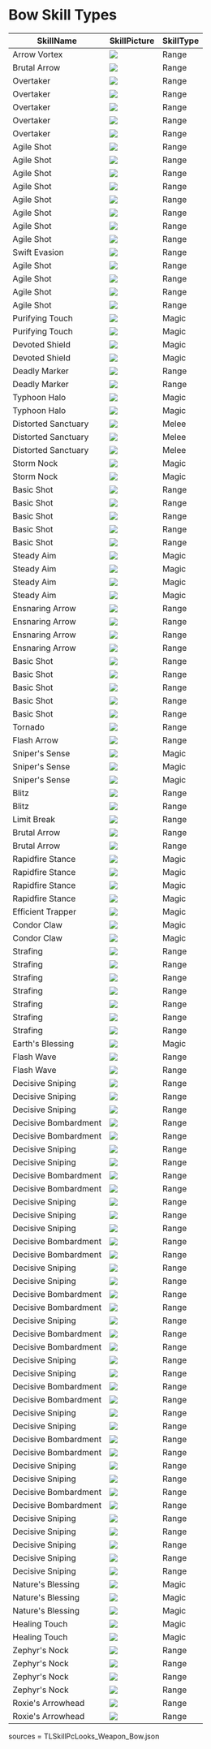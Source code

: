 # Bow Skill Types

| SkillName | SkillPicture | SkillType |
| --- | --- | --- |
| Arrow Vortex | <img src='./Image/Skill/Active/S_WP_BO_TornadoShot.png'> | Range |
| Brutal Arrow | <img src='./Image/Skill/Active/S_WP_BO_DropShot.png'> | Range |
| Overtaker | <img src='./Image/Skill/Active/S_WP_BO_DefenceAction.png'> | Range |
| Overtaker | <img src='./Image/Skill/Active/S_WP_BO_DefenceAction_AA.png'> | Range |
| Overtaker | <img src='./Image/Skill/Active/S_WP_BO_DefenceAction.png'> | Range |
| Overtaker | <img src='./Image/Skill/Active/S_WP_BO_DefenceAction.png'> | Range |
| Overtaker | <img src='./Image/Skill/Active/S_WP_BO_DefenceAction.png'> | Range |
| Agile Shot | <img src='./Image/Skill/Active/S_WP_BO_DefenceAction_Shot.png'> | Range |
| Agile Shot | <img src='./Image/Skill/Active/S_WP_BO_DefenceAction_Shot.png'> | Range |
| Agile Shot | <img src='./Image/Skill/Active/S_WP_BO_DefenceAction_Shot.png'> | Range |
| Agile Shot | <img src='./Image/Skill/Active/S_WP_BO_DefenceAction_Shot.png'> | Range |
| Agile Shot | <img src='./Image/Skill/Active/S_WP_BO_DefenceAction_Shot.png'> | Range |
| Agile Shot | <img src='./Image/Skill/Active/S_WP_BO_DefenceAction_Shot.png'> | Range |
| Agile Shot | <img src='./Image/Skill/Active/S_WP_BO_DefenceAction_Shot.png'> | Range |
| Agile Shot | <img src='./Image/Skill/Active/S_WP_BO_DefenceAction_Shot.png'> | Range |
| Swift Evasion | <img src='./Image/Skill/Active/S_WP_BO_DefenceAction_Dash.png'> | Range |
| Agile Shot | <img src='./Image/Skill/Active/S_WP_BO_DefenceAction_Shot.png'> | Range |
| Agile Shot | <img src='./Image/Skill/Active/S_WP_BO_DefenceAction_Shot.png'> | Range |
| Agile Shot | <img src='./Image/Skill/Active/S_WP_BO_DefenceAction_Shot.png'> | Range |
| Agile Shot | <img src='./Image/Skill/Active/S_WP_BO_DefenceAction_Shot.png'> | Range |
| Purifying Touch | <img src='./Image/Skill/Active/S_WP_BO_AbnormalDispel.png'> | Magic |
| Purifying Touch | <img src='./Image/Skill/Active/S_WP_BO_AbnormalDispel_PowerUp.png'> | Magic |
| Devoted Shield | <img src='./Image/Skill/Active/S_WP_BO_AbnormalShield.png'> | Magic |
| Devoted Shield | <img src='./Image/Skill/Active/S_WP_BO_AbnormalShield.png'> | Magic |
| Deadly Marker | <img src='./Image/Skill/Active/S_WP_BO_AttackMark.png'> | Range |
| Deadly Marker | <img src='./Image/Skill/Active/S_WP_BO_AttackMark.png'> | Range |
| Typhoon Halo | <img src='./Image/Skill/Active/S_WP_BO_AttackSpeedBoost.png'> | Magic |
| Typhoon Halo | <img src='./Image/Skill/Active/S_WP_BO_AttackSpeedBoost.png'> | Magic |
| Distorted Sanctuary | <img src='./Image/Skill/Active/S_WP_BO_AuraDefenceUp.png'> | Melee |
| Distorted Sanctuary | <img src='./Image/Skill/Active/S_WP_BO_AuraDefenceUp_AA.png'> | Melee |
| Distorted Sanctuary | <img src='./Image/Skill/Active/S_WP_BO_AuraDefenceUp.png'> | Melee |
| Storm Nock | <img src='./Image/Skill/Active/S_WP_BO_AuraEffectDouble.png'> | Magic |
| Storm Nock | <img src='./Image/Skill/Active/S_WP_BO_AuraEffectDouble.png'> | Magic |
| Basic Shot | <img src='./Image/Skill/Active/S_WP_BO_BasicShot.png'> | Range |
| Basic Shot | <img src='./Image/Skill/Active/S_WP_BO_BasicShot.png'> | Range |
| Basic Shot | <img src='./Image/Skill/Active/S_WP_BO_BasicShot.png'> | Range |
| Basic Shot | <img src='./Image/Skill/Active/S_WP_BO_BasicShot.png'> | Range |
| Basic Shot | <img src='./Image/Skill/Active/S_WP_BO_BasicShot.png'> | Range |
| Steady Aim | <img src='./Image/Skill/Active/S_WP_BO_BindAccuracyBoost.png'> | Magic |
| Steady Aim | <img src='./Image/Skill/Active/S_WP_BO_BindAccuracyBoost_AA.png'> | Magic |
| Steady Aim | <img src='./Image/Skill/Active/S_WP_BO_BindAccuracyBoost.png'> | Magic |
| Steady Aim | <img src='./Image/Skill/Active/S_WP_BO_BindAccuracyBoost.png'> | Magic |
| Ensnaring Arrow | <img src='./Image/Skill/Active/S_WP_BO_BindShot.png'> | Range |
| Ensnaring Arrow | <img src='./Image/Skill/Active/S_WP_BO_BindShot_AA.png'> | Range |
| Ensnaring Arrow | <img src='./Image/Skill/Active/S_WP_BO_BindShot.png'> | Range |
| Ensnaring Arrow | <img src='./Image/Skill/Active/S_WP_BO_BindShot.png'> | Range |
| Basic Shot | <img src='./Image/Skill/Active/S_WP_BO_BasicShot.png'> | Range |
| Basic Shot | <img src='./Image/Skill/Active/S_WP_BO_BasicShot.png'> | Range |
| Basic Shot | <img src='./Image/Skill/Active/S_WP_BO_BasicShot.png'> | Range |
| Basic Shot | <img src='./Image/Skill/Active/S_WP_BO_BasicShot.png'> | Range |
| Basic Shot | <img src='./Image/Skill/Active/S_WP_BO_BasicShot.png'> | Range |
| Tornado | <img src='./Image/Skill/Active/S_WP_BO_TornadoShot_SP.png'> | Range |
| Flash Arrow | <img src='./Image/Skill/Active/S_WP_BO_Detection.png'> | Range |
| Sniper's Sense | <img src='./Image/Skill/Active/S_WP_BO_DistanceCritical.png'> | Magic |
| Sniper's Sense | <img src='./Image/Skill/Active/S_WP_BO_DistanceCritical_AA.png'> | Magic |
| Sniper's Sense | <img src='./Image/Skill/Active/S_WP_BO_DistanceCritical.png'> | Magic |
| Blitz | <img src='./Image/Skill/Active/S_WP_BO_DoubleShot.png'> | Range |
| Blitz | <img src='./Image/Skill/Active/S_WP_BO_DoubleShot.png'> | Range |
| Limit Break | <img src='./Image/Skill/Active/S_WP_BO_S_DoubleShot.png'> | Range |
| Brutal Arrow | <img src='./Image/Skill/Active/S_WP_BO_DropShot.png'> | Range |
| Brutal Arrow | <img src='./Image/Skill/Active/S_WP_BO_DropShot.png'> | Range |
| Rapidfire Stance | <img src='./Image/Skill/Active/S_WP_BO_InplaceAttack.png'> | Magic |
| Rapidfire Stance | <img src='./Image/Skill/Active/S_WP_BO_InplaceAttack_AA.png'> | Magic |
| Rapidfire Stance | <img src='./Image/Skill/Active/S_WP_BO_InplaceAttack.png'> | Magic |
| Rapidfire Stance | <img src='./Image/Skill/Active/S_WP_BO_InplaceAttack.png'> | Magic |
| Efficient Trapper | <img src='./Image/Skill/Active/S_WP_BO_LongDistanceKill.png'> | Magic |
| Condor Claw | <img src='./Image/Skill/Active/S_WP_BO_MinDmg.png'> | Magic |
| Condor Claw | <img src='./Image/Skill/Active/S_WP_BO_MinDmg.png'> | Magic |
| Strafing | <img src='./Image/Skill/Active/S_WP_BO_MultiShot.png'> | Range |
| Strafing | <img src='./Image/Skill/Active/S_WP_BO_MultiShot.png'> | Range |
| Strafing | <img src='./Image/Skill/Active/S_WP_BO_MultiShot_AA.png'> | Range |
| Strafing | <img src='./Image/Skill/Active/S_WP_BO_MultiShot_AA.png'> | Range |
| Strafing | <img src='./Image/Skill/Active/S_WP_BO_MultiShot_AA.png'> | Range |
| Strafing | <img src='./Image/Skill/Active/S_WP_BO_MultiShot_AA.png'> | Range |
| Strafing | <img src='./Image/Skill/Active/S_WP_BO_MultiShot_AA.png'> | Range |
| Earth's Blessing | <img src='./Image/Skill/Active/S_WP_BO_NatureForce.png'> | Magic |
| Flash Wave | <img src='./Image/Skill/Active/S_WP_BO_Detection_SP.png'> | Range |
| Flash Wave | <img src='./Image/Skill/Active/S_WP_BO_Detection_SP_PowerUp.png'> | Range |
| Decisive Sniping | <img src='./Image/Skill/Active/S_WP_BO_PowerShot.png'> | Range |
| Decisive Sniping | <img src='./Image/Skill/Active/S_WP_BO_PowerShot_AA.png'> | Range |
| Decisive Sniping | <img src='./Image/Skill/Active/S_WP_BO_PowerShot_AA.png'> | Range |
| Decisive Bombardment | <img src='./Image/Skill/Active/WP_BO_S_PowerShot_Charge_SP.png'> | Range |
| Decisive Bombardment | <img src='./Image/Skill/Active/WP_BO_S_PowerShot_Charge_SP.png'> | Range |
| Decisive Sniping | <img src='./Image/Skill/Active/S_WP_BO_PowerShot_PowerUp.png'> | Range |
| Decisive Sniping | <img src='./Image/Skill/Active/S_WP_BO_PowerShot_PowerUp.png'> | Range |
| Decisive Bombardment | <img src='./Image/Skill/Active/WP_BO_S_PowerShot_Charge_SP.png'> | Range |
| Decisive Bombardment | <img src='./Image/Skill/Active/WP_BO_S_PowerShot_Charge_SP.png'> | Range |
| Decisive Sniping | <img src='./Image/Skill/Active/S_WP_BO_PowerShot_AA.png'> | Range |
| Decisive Sniping | <img src='./Image/Skill/Active/S_WP_BO_PowerShot_AA.png'> | Range |
| Decisive Sniping | <img src='./Image/Skill/Active/S_WP_BO_PowerShot_AA.png'> | Range |
| Decisive Bombardment | <img src='./Image/Skill/Active/WP_BO_S_PowerShot_Charge_SP.png'> | Range |
| Decisive Bombardment | <img src='./Image/Skill/Active/WP_BO_S_PowerShot_Charge_SP.png'> | Range |
| Decisive Sniping | <img src='./Image/Skill/Active/S_WP_BO_PowerShot_PowerUp.png'> | Range |
| Decisive Sniping | <img src='./Image/Skill/Active/S_WP_BO_PowerShot_PowerUp.png'> | Range |
| Decisive Bombardment | <img src='./Image/Skill/Active/WP_BO_S_PowerShot_Charge_SP.png'> | Range |
| Decisive Bombardment | <img src='./Image/Skill/Active/WP_BO_S_PowerShot_Charge_SP.png'> | Range |
| Decisive Sniping | <img src='./Image/Skill/Active/S_WP_BO_PowerShot_AA.png'> | Range |
| Decisive Bombardment | <img src='./Image/Skill/Active/WP_BO_S_PowerShot_Charge_SP.png'> | Range |
| Decisive Bombardment | <img src='./Image/Skill/Active/WP_BO_S_PowerShot_Charge_SP.png'> | Range |
| Decisive Sniping | <img src='./Image/Skill/Active/S_WP_BO_PowerShot_PowerUp.png'> | Range |
| Decisive Sniping | <img src='./Image/Skill/Active/S_WP_BO_PowerShot_PowerUp.png'> | Range |
| Decisive Bombardment | <img src='./Image/Skill/Active/WP_BO_S_PowerShot_Charge_SP.png'> | Range |
| Decisive Bombardment | <img src='./Image/Skill/Active/WP_BO_S_PowerShot_Charge_SP.png'> | Range |
| Decisive Sniping | <img src='./Image/Skill/Active/S_WP_BO_PowerShot_AA.png'> | Range |
| Decisive Sniping | <img src='./Image/Skill/Active/S_WP_BO_PowerShot_AA.png'> | Range |
| Decisive Bombardment | <img src='./Image/Skill/Active/WP_BO_S_PowerShot_Charge_SP.png'> | Range |
| Decisive Bombardment | <img src='./Image/Skill/Active/WP_BO_S_PowerShot_Charge_SP.png'> | Range |
| Decisive Sniping | <img src='./Image/Skill/Active/S_WP_BO_PowerShot_PowerUp.png'> | Range |
| Decisive Sniping | <img src='./Image/Skill/Active/S_WP_BO_PowerShot_PowerUp.png'> | Range |
| Decisive Bombardment | <img src='./Image/Skill/Active/WP_BO_S_PowerShot_Charge_SP.png'> | Range |
| Decisive Bombardment | <img src='./Image/Skill/Active/WP_BO_S_PowerShot_Charge_SP.png'> | Range |
| Decisive Sniping | <img src='./Image/Skill/Active/S_WP_BO_PowerShot_AA.png'> | Range |
| Decisive Sniping | <img src='./Image/Skill/Active/S_WP_BO_PowerShot_AA.png'> | Range |
| Decisive Sniping | <img src='./Image/Skill/Active/S_WP_BO_PowerShot_AA.png'> | Range |
| Decisive Sniping | <img src='./Image/Skill/Active/S_WP_BO_PowerShot.png'> | Range |
| Decisive Sniping | <img src='./Image/Skill/Active/S_WP_BO_PowerShot.png'> | Range |
| Nature's Blessing | <img src='./Image/Skill/Active/S_WP_BO_RegenAura.png'> | Magic |
| Nature's Blessing | <img src='./Image/Skill/Active/S_WP_BO_RegenAura_AA.png'> | Magic |
| Nature's Blessing | <img src='./Image/Skill/Active/S_WP_BO_RegenAura.png'> | Magic |
| Healing Touch | <img src='./Image/Skill/Active/S_WP_BO_S_RegenHeal.png'> | Magic |
| Healing Touch | <img src='./Image/Skill/Active/S_WP_BO_S_RegenHeal_PowerUp.png'> | Magic |
| Zephyr's Nock | <img src='./Image/Skill/Active/S_WP_BO_StrongShot.png'> | Range |
| Zephyr's Nock | <img src='./Image/Skill/Active/S_WP_BO_StrongShot_AA.png'> | Range |
| Zephyr's Nock | <img src='./Image/Skill/Active/S_WP_BO_StrongShot.png'> | Range |
| Zephyr's Nock | <img src='./Image/Skill/Active/S_WP_BO_StrongShot.png'> | Range |
| Roxie's Arrowhead | <img src='./Image/Skill/Active/S_WP_BO_WindBonusProjectile.png'> | Range |
| Roxie's Arrowhead | <img src='./Image/Skill/Active/S_WP_BO_WindBonusProjectile.png'> | Range |


sources = TLSkillPcLooks_Weapon_Bow.json